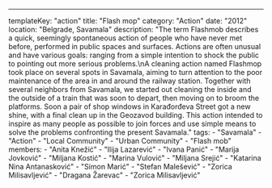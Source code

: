 ---
  templateKey: "action"
  title: "Flash mop"
  category: "Action"
  date: "2012"
  location: "Belgrade, Savamala"
  description: "The term Flashmob describes a quick, seemingly spontaneous action of people who have never met before, performed in public spaces and surfaces. Actions are often unusual and have various goals: ranging from a simple intention to shock the public to pointing out more serious problems.\nA cleaning action named Flashmop took place on several spots in Savamala, aiming to turn attention to the poor maintenance of the area in and around the railway station. Together with several neighbors from Savamala, we started out cleaning the inside and the outside of a train that was soon to depart, then moving on to broom the platforms. Soon a pair of shop windows in Karađorđeva Street got a new shine, with a final clean up in the Geozavod building. This action intended to inspire as many people as possible to join forces and use simple means to solve the problems confronting the present Savamala."
  tags: 
    - "Savamala"
    - "Action"
    - "Local Community"
    - "Urban Community"
    - "Flash mob"
  members: 
    - "Anita Knežić"
    - "Ilija Lazarević"
    - "Ivana Panić"
    - "Marija Jovković"
    - "Miljana Kostić"
    - "Marina Vulović"
    - "Miljana Srejić"
    - "Katarina Nina Antanasković"
    - "Simon Marić"
    - "Stefan Malešević"
    - "Zorica Milisavljević"
    - "Dragana Žarevac"
    - "Zorica Milisavljević"
